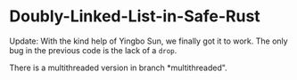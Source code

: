 # Doubly-Linked-List-in-Safe-Rust

Update:
With the kind help of Yingbo Sun, we finally got it to work.
The only bug in the previous code is the lack of a `drop`.

There is a multithreaded version in branch *multithreaded".
